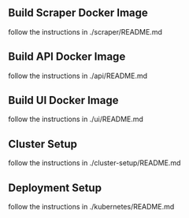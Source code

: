 ## Build Scraper Docker Image
follow the instructions in ./scraper/README.md

## Build API Docker Image
follow the instructions in ./api/README.md

## Build UI Docker Image
follow the instructions in ./ui/README.md

## Cluster Setup
follow the instructions in ./cluster-setup/README.md

## Deployment Setup
follow the instructions in ./kubernetes/README.md